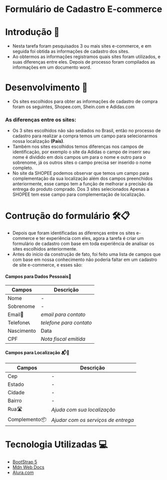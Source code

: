# Formulário de Cadastro E-commerce
# Introdução 📌
 - Nesta tarefa foram pesquisados 3 ou mais sites e-commerce, e em seguida foi obtida as informações de cadastro dos sites.
 - Ao obtermos as informações registramos quais sites foram utilizados, e suas diferenças entre eles. Depois de processo foram compilados as informações em um documento word.
# Desenvolvimento 📜
 - Os sites escolhidos para obter as informações de cadastro de compra foram os seguintes, Shopee.com, Shein.com e Adidas.com
### As diferenças entre os sites:
 - Os 3 sites escolhidos não são sediados no Brasil, então no processo de cadastro para realizar a compra temos um campo para selecionarmos nossa localização **(País)**.
 - Também nos sites escolhidos temos diferenças nos campos de identificação, por exemplo o site da Adidas o campo de inserir seu nome é dividido em dois campos um para o nome e outro para o sobrenome, já os outros sites o campo precisa ser inserido o nome completo.
 - No site da SHOPEE podemos observar que temos um campo para complementação da sua localização além dos campos preenchidos anteriormente, esse campo tem a função de melhorar a precisão da entrega do produto comprado. Dos 3 sites selecionados Apenas a SHOPEE tem esse campo para complementação de localização.

# Contrução do formulário 🛠️📋

 - Depois que foram identificadas as diferenças entre os sites e-commerce e ter experiência com eles, agora a tarefa é criar um formulário de cadastro com base em toda experiência de analisar os sites escolhidos anteriormente.
 - Antes do início da construção de fato, foi feito uma lista de campos que com base em nossa conhecimento não poderia faltar em um cadastro de site e-commerce, e esses são:

#### Campos para Dados Pessoais👥

| **Campos** | **Descrição** | 
| --- | --- | 
| Nome | - | 
| Sobrenome | - |
| Email📧 | *email para contato* | 
| Telefone📞 | *telefone para contato* |
| Nascimento | Data |
| CPF | *Nota fiscal emitida* | 


#### Campos para Localização 📬📌

| **Campos** | **Descrição** |
| --- | --- | 
| Cep | - | 
| Estado | - | 
| Cidade | - | 
| Bairro | - | 
| Rua🛣️ | *Ajuda com sua localização* |
| Complemento📦 | *Ajudar com os serviços de entrega* | 

# Tecnologia Utilizadas 💻

 - [BootStrap 5](https://getbootstrap.com/docs/5.0/getting-started/introduction/)
 - [Mdn Web Docs](https://developer.mozilla.org/pt-BR/)
 - [Alura.com](https://www.alura.com.br/formacao-bootstrap-5-websites-responsivos-atraentes)
